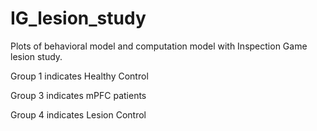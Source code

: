 # IG_lesion_study

Plots of behavioral model and computation model with Inspection Game lesion study.

Group 1 indicates Healthy Control

Group 3 indicates mPFC patients

Group 4 indicates Lesion Control
